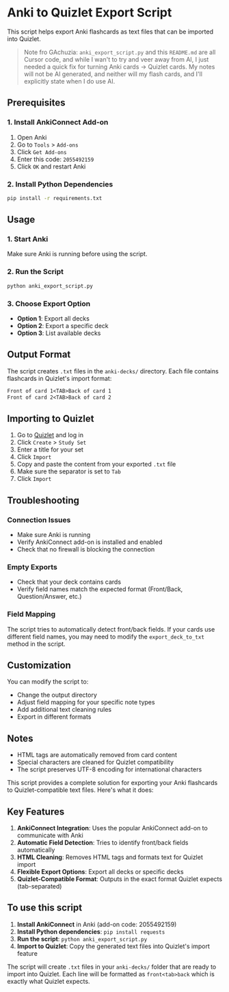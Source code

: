# Anki to Quizlet Export Script

This script helps export Anki flashcards as text files that can be imported into Quizlet.

> Note fro GAchuzia: `anki_export_script.py` and this `README.md` are all Cursor code, and while I wan't to try and veer away from AI, I just needed a quick fix for turning Anki cards -> Quizlet cards. My notes will not be AI generated, and neither will my flash cards, and I'll explicitly state when I do use AI.

## Prerequisites

### 1. Install AnkiConnect Add-on

1. Open Anki
2. Go to `Tools` > `Add-ons`
3. Click `Get Add-ons`
4. Enter this code: `2055492159`
5. Click `OK` and restart Anki

### 2. Install Python Dependencies

```bash
pip install -r requirements.txt
```

## Usage

### 1. Start Anki

Make sure Anki is running before using the script.

### 2. Run the Script

```bash
python anki_export_script.py
```

### 3. Choose Export Option

- __Option 1__: Export all decks
- __Option 2__: Export a specific deck
- __Option 3__: List available decks

## Output Format

The script creates `.txt` files in the `anki-decks/` directory. Each file contains flashcards in Quizlet's import format:

```txt
Front of card 1<TAB>Back of card 1
Front of card 2<TAB>Back of card 2
```

## Importing to Quizlet

1. Go to [Quizlet](https://quizlet.com) and log in
2. Click `Create` > `Study Set`
3. Enter a title for your set
4. Click `Import`
5. Copy and paste the content from your exported `.txt` file
6. Make sure the separator is set to `Tab`
7. Click `Import`

## Troubleshooting

### Connection Issues

- Make sure Anki is running
- Verify AnkiConnect add-on is installed and enabled
- Check that no firewall is blocking the connection

### Empty Exports

- Check that your deck contains cards
- Verify field names match the expected format (Front/Back, Question/Answer, etc.)

### Field Mapping

The script tries to automatically detect front/back fields. If your cards use different field names, you may need to modify the `export_deck_to_txt` method in the script.

## Customization

You can modify the script to:

- Change the output directory
- Adjust field mapping for your specific note types
- Add additional text cleaning rules
- Export in different formats

## Notes

- HTML tags are automatically removed from card content
- Special characters are cleaned for Quizlet compatibility
- The script preserves UTF-8 encoding for international characters

This script provides a complete solution for exporting your Anki flashcards to Quizlet-compatible text files. Here's what it does:

## Key Features

1. __AnkiConnect Integration__: Uses the popular AnkiConnect add-on to communicate with Anki
2. __Automatic Field Detection__: Tries to identify front/back fields automatically
3. __HTML Cleaning__: Removes HTML tags and formats text for Quizlet import
4. __Flexible Export Options__: Export all decks or specific decks
5. __Quizlet-Compatible Format__: Outputs in the exact format Quizlet expects (tab-separated)

## To use this script

1. __Install AnkiConnect__ in Anki (add-on code: 2055492159)
2. __Install Python dependencies__: `pip install requests`
3. __Run the script__: `python anki_export_script.py`
4. __Import to Quizlet__: Copy the generated text files into Quizlet's import feature

The script will create `.txt` files in your `anki-decks/` folder that are ready to import into Quizlet. Each line will be formatted as `front<tab>back` which is exactly what Quizlet expects.

